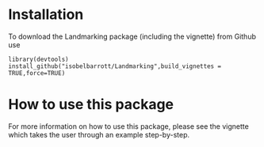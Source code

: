 # Installation

To download the Landmarking package (including the vignette) from Github use

```
library(devtools)
install_github("isobelbarrott/Landmarking",build_vignettes = TRUE,force=TRUE)
```

# How to use this package

For more information on how to use this package, please see the vignette which takes the user through an example step-by-step.  
